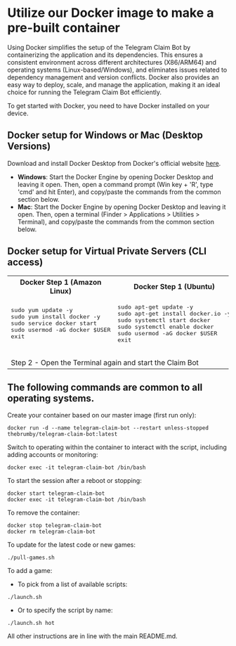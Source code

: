 # Utilize our Docker image to make a pre-built container
Using Docker simplifies the setup of the Telegram Claim Bot by containerizing the application and its dependencies. This ensures a consistent environment across different architectures (X86/ARM64) and operating systems (Linux-based/Windows), and eliminates issues related to dependency management and version conflicts. Docker also provides an easy way to deploy, scale, and manage the application, making it an ideal choice for running the Telegram Claim Bot efficiently.

To get started with Docker, you need to have Docker installed on your device. 

## Docker setup for Windows or Mac (Desktop Versions)

Download and install Docker Desktop from Docker's official website [here](https://www.docker.com/products/docker-desktop).

- **Windows**: Start the Docker Engine by opening Docker Desktop and leaving it open. Then, open a command prompt (Win key + 'R', type 'cmd' and hit Enter), and copy/paste the commands from the common section below.
- **Mac**: Start the Docker Engine by opening Docker Desktop and leaving it open. Then, open a terminal (Finder > Applications > Utilities > Terminal), and copy/paste the commands from the common section below.

## Docker setup for Virtual Private Servers (CLI access)
<table>
  <tr>
    <th>Docker Step 1 (Amazon Linux)</th>
    <th>Docker Step 1 (Ubuntu)</th>
  </tr>
  <tr>
    <td>
      <pre>
sudo yum update -y
sudo yum install docker -y
sudo service docker start
sudo usermod -aG docker $USER
exit
      </pre>
    </td>
    <td>
      <pre>
sudo apt-get update -y
sudo apt-get install docker.io -y
sudo systemctl start docker
sudo systemctl enable docker
sudo usermod -aG docker $USER
exit
      </pre>
    </td>
  </tr>
  <tr>
    <td colspan="2">
      Step 2 - Open the Terminal again and start the Claim Bot
    </td>
  </tr>
</table>

## The following commands are common to all operating systems.

Create your container based on our master image (first run only):
```
docker run -d --name telegram-claim-bot --restart unless-stopped thebrumby/telegram-claim-bot:latest
```

Switch to operating within the container to interact with the script, including adding accounts or monitoring:
```
docker exec -it telegram-claim-bot /bin/bash
```

To start the session after a reboot or stopping:
```
docker start telegram-claim-bot
docker exec -it telegram-claim-bot /bin/bash
```

To remove the container:
```
docker stop telegram-claim-bot
docker rm telegram-claim-bot
```

To update for the latest code or new games:
```
./pull-games.sh
```

To add a game:

- To pick from a list of available scripts:
```
./launch.sh
```

- Or to specify the script by name:
```
./launch.sh hot
```

All other instructions are in line with the main README.md.
